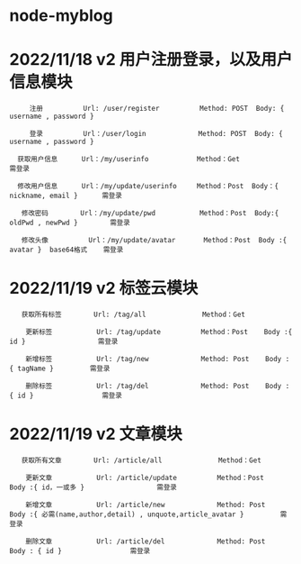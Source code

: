# node-myblog

# 2022/11/18  v2 用户注册登录，以及用户信息模块
         注册          Url: /user/register          Method: POST  Body: { username , password } 
         
         登录          Url：/user/login             Method: POST  Body: { username , password } 
         
      获取用户信息      Url：/my/userinfo            Method：Get              需登录
      
      修改用户信息      Url：/my/update/userinfo     Method：Post  Body：{  nickname, email }      需登录 
      
       修改密码        Url：/my/update/pwd           Method：Post  Body:{ oldPwd , newPwd }        需登录 
       
       修改头像          Url：/my/update/avatar       Method：Post  Body :{ avatar }  base64格式    需登录             


# 2022/11/19 v2  标签云模块
       获取所有标签        Url: /tag/all              Method：Get

        更新标签           Url: /tag/update          Method：Post    Body :{ id }                  需登录

        新增标签           Url: /tag/new             Method: Post    Body :{ tagName }         需登录

        删除标签           Url: /tag/del             Method: Post    Body : { id }                 需登录

# 2022/11/19 v2 文章模块
       获取所有文章        Url: /article/all              Method：Get

        更新文章           Url: /article/update          Method：Post    Body :{ id，一或多 }                  需登录

        新增文章           Url: /article/new             Method: Post    Body :{ 必需(name,author,detail) , unquote,article_avatar }         需登录

        删除文章           Url: /article/del             Method: Post    Body : { id }                 需登录